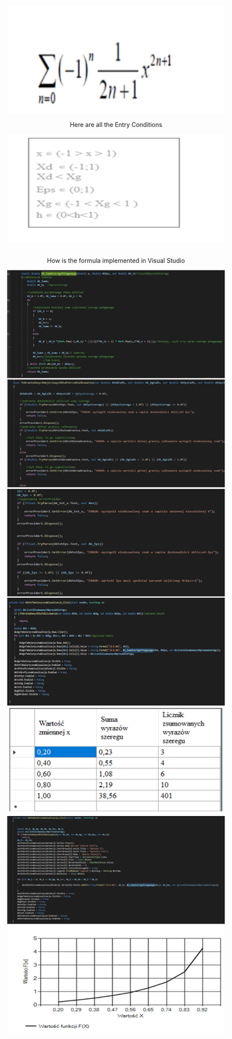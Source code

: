<div align="center">
  <img src="Img/Def.png" width="600" height="250" title="hover text">
  <p>Here are all the Entry Conditions</p>
  <img src="Img/W.png" width="600" height="250" alt="C#">
</div>
</br>
<div align="center">
  <p>How is the formula implemented in Visual Studio</p>
  <img src="Img/ASum.png" width="600" height="250" alt="C#">
  <img src="Img/Q.png" width="600" height="250" alt="C#">
  <img src="Img/QWE.png" width="600" height="250" alt="C#">
  <img src="Img/TableCode.png" width="600" height="250" alt="C#">
  <img src="Img/Table.png" width="600" height="250" alt="C#">
  <img src="Img/GrafikCode.png" width="600" height="250" alt="C#">
  <img src="Img/Graf.png" width="600" height="250" alt="C#">
</div>
